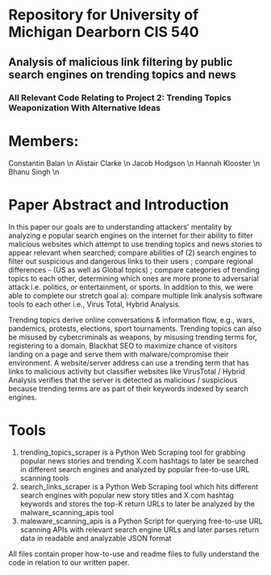 # Repository for University of Michigan Dearborn CIS 540 
## Analysis of malicious link filtering by public search engines on trending topics and news
### All Relevant Code Relating to Project 2: Trending Topics Weaponization With Alternative Ideas

# Members:
Constantin Balan \n
Alistair Clarke \n
Jacob Hodgson \n
Hannah Klooster \n
Bhanu Singh \n

# Paper Abstract and Introduction
In this paper our goals are to understanding attackers' mentality by  analyzing e popular search engines on the internet for their ability to filter malicious websites which attempt to use trending topics and news stories to appear relevant when searched; compare abilities of (2) search engines to filter out suspicious and dangerous links to their users ; compare regional differences - (US as well as Global topics) ; compare categories of trending topics to each other, determining which ones are more prone to adversarial attack i.e. politics, or entertainment, or sports. In addition to this, we were able to complete our stretch goal a): compare multiple link analysis software tools to each other i.e., Virus Total, Hybrid Analysis. 

Trending topics derive online conversations & information flow, e.g., wars, pandemics, protests, elections, sport tournaments. Trending topics can also be misused by cybercriminals as weapons, by misusing trending terms for, registering to a domain, Blackhat SEO to maximize chance of visitors landing on a page and serve them with malware/compromise their environment. A website/server address can use a trending term that has links to malicious activity but classifier websites like VirusTotal / Hybrid Analysis verifies that the server is detected as malicious / suspicious because trending terms are as part of their keywords indexed by search engines.

# Tools

1. trending_topics_scraper is a Python Web Scraping tool for grabbing popular news stories and trending X.com hashtags to later be searched in different search engines and analyzed by popular free-to-use URL scanning tools
2. search_links_scraper is a Python Web Scraping tool which hits different search engines with popular new story titles and X.com hashtag keywords and stores the top-K return URLs to later be analyzed by the malware_scanning_apis tool
3. maleware_scanning_apis is a Python Script for querying free-to-use URL scanning APIs with relevant search engine URLs and later parses return data in readable and analyzable JSON format

All files contain proper how-to-use and readme files to fully understand the code in relation to our written paper.

